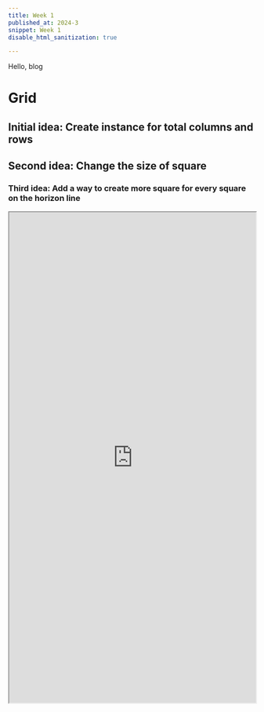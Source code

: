 ```yaml
---
title: Week 1
published_at: 2024-3
snippet: Week 1
disable_html_sanitization: true

---
```


Hello, blog


# Grid


## Initial idea: Create instance for total columns and rows

## Second idea: Change the size of square

### Third idea: Add a way to create more square for every square on the horizon line

<iframe width="100%" height=1000px src="https://editor.p5js.org/HappiesDay/full/LpYEK21eS"></iframe>


